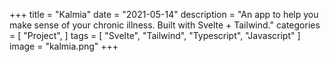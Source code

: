 +++
title = "Kalmia"
date = "2021-05-14"
description = "An app to help you make sense of your chronic illness. Built with Svelte + Tailwind."
categories = [
    "Project",
]
tags = [
    "Svelte", "Tailwind", "Typescript", "Javascript"
]
image = "kalmia.png"
+++


[](https://github.com/mducharm/kalmia)